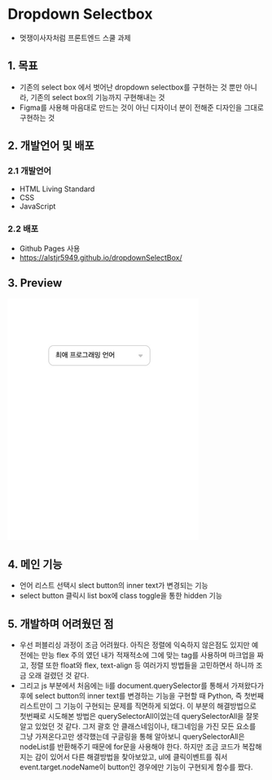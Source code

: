 # Dropdown Selectbox

- 멋쟁이사자처럼 프론트엔드 스쿨 과제

## 1. 목표

- 기존의 select box 에서 벗어난 dropdown selectbox를 구현하는 것 뿐만 아니라, 기존의 select box의 기능까지 구현해내는 것
- Figma를 사용해 마음대로 만드는 것이 아닌 디자이너 분이 전해준 디자인을 그대로 구현하는 것

## 2. 개발언어 및 배포

### 2.1 개발언어

- HTML Living Standard
- CSS
- JavaScript

### 2.2 배포

- Github Pages 사용
- https://alstjr5949.github.io/dropdownSelectBox/

## 3. Preview

![UI GIF](imgs/preview.gif)

## 4. 메인 기능

- 언어 리스트 선택시 slect button의 inner text가 변경되는 기능
- select button 클릭시 list box에 class toggle을 통한 hidden 기능

## 5. 개발하며 어려웠던 점

- 우선 퍼블리싱 과정이 조금 어려웠다. 아직은 정렬에 익숙하지 않은점도 있지만 예전에는 만능 flex 주의 였던 내가 적재적소에 그에 맞는 tag를 사용하며 마크업을 짜고, 정렬 또한 float와 flex, text-align 등 여러가지 방법들을 고민하면서 하니까 조금 오래 걸렸던 것 같다.
- 그리고 js 부분에서 처음에는 li를 document.querySelector를 통해서 가져왔다가 후에 select button의 inner text를 변경하는 기능을 구현할 때 Python, 즉 첫번째 리스트만이 그 기능이 구현되는 문제를 직면하게 되었다. 이 부분의 해결방법으로 첫번째로 시도해본 방법은 querySelectorAll이었는데 querySelectorAll을 잘못알고 있었던 것 같다. 그저 괄호 안 클래스네임이나, 태그네임을 가진 모든 요소를 그냥 가져온다고만 생각했는데 구글링을 통해 알아보니 querySelectorAll은 nodeList를 반환해주기 때문에 for문을 사용해야 한다. 하지만 조금 코드가 복잡해지는 감이 있어서 다른 해결방법을 찾아보았고, ul에 클릭이벤트를 줘서 event.target.nodeName이 button인 경우에만 기능이 구현되게 함수를 짰다.
